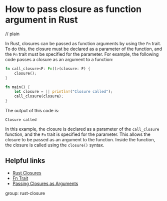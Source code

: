 # How to pass closure as function argument in Rust
// plain

In Rust, closures can be passed as function arguments by using the `Fn` trait. To do this, the closure must be declared as a parameter of the function, and the `Fn` trait must be specified for the parameter. For example, the following code passes a closure as an argument to a function:
```rust
fn call_closure<F: Fn()>(closure: F) {
    closure();
}

fn main() {
    let closure = || println!("Closure called");
    call_closure(closure);
}
```
The output of this code is:
```
Closure called
```
In this example, the closure is declared as a parameter of the `call_closure` function, and the `Fn` trait is specified for the parameter. This allows the closure to be passed as an argument to the function. Inside the function, the closure is called using the `closure()` syntax.

## Helpful links
- [Rust Closures](https://doc.rust-lang.org/book/ch13-01-closures.html)
- [Fn Trait](https://doc.rust-lang.org/std/ops/trait.Fn.html)
- [Passing Closures as Arguments](https://doc.rust-lang.org/rust-by-example/fn/closures/input_parameters.html)

group: rust-closure